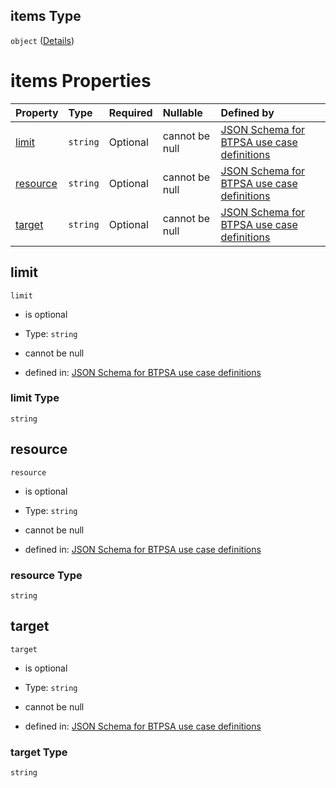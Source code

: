 ## items Type

`object` ([Details](btpsa-usecase-properties-services-items-allof-1-then-allof-31-then-allof-2-then-properties-parameters-properties-resourcequotas-items.md))

# items Properties

| Property              | Type     | Required | Nullable       | Defined by                                                                                                                                                                                                                                                                                                                                                          |
| :-------------------- | :------- | :------- | :------------- | :------------------------------------------------------------------------------------------------------------------------------------------------------------------------------------------------------------------------------------------------------------------------------------------------------------------------------------------------------------------ |
| [limit](#limit)       | `string` | Optional | cannot be null | [JSON Schema for BTPSA use case definitions](btpsa-usecase-properties-services-items-allof-1-then-allof-31-then-allof-2-then-properties-parameters-properties-resourcequotas-items-properties-limit.md "undefined#/properties/services/items/allOf/1/then/allOf/31/then/allOf/2/then/properties/parameters/properties/resourceQuotas/items/properties/limit")       |
| [resource](#resource) | `string` | Optional | cannot be null | [JSON Schema for BTPSA use case definitions](btpsa-usecase-properties-services-items-allof-1-then-allof-31-then-allof-2-then-properties-parameters-properties-resourcequotas-items-properties-resource.md "undefined#/properties/services/items/allOf/1/then/allOf/31/then/allOf/2/then/properties/parameters/properties/resourceQuotas/items/properties/resource") |
| [target](#target)     | `string` | Optional | cannot be null | [JSON Schema for BTPSA use case definitions](btpsa-usecase-properties-services-items-allof-1-then-allof-31-then-allof-2-then-properties-parameters-properties-resourcequotas-items-properties-target.md "undefined#/properties/services/items/allOf/1/then/allOf/31/then/allOf/2/then/properties/parameters/properties/resourceQuotas/items/properties/target")     |

## limit



`limit`

*   is optional

*   Type: `string`

*   cannot be null

*   defined in: [JSON Schema for BTPSA use case definitions](btpsa-usecase-properties-services-items-allof-1-then-allof-31-then-allof-2-then-properties-parameters-properties-resourcequotas-items-properties-limit.md "undefined#/properties/services/items/allOf/1/then/allOf/31/then/allOf/2/then/properties/parameters/properties/resourceQuotas/items/properties/limit")

### limit Type

`string`

## resource



`resource`

*   is optional

*   Type: `string`

*   cannot be null

*   defined in: [JSON Schema for BTPSA use case definitions](btpsa-usecase-properties-services-items-allof-1-then-allof-31-then-allof-2-then-properties-parameters-properties-resourcequotas-items-properties-resource.md "undefined#/properties/services/items/allOf/1/then/allOf/31/then/allOf/2/then/properties/parameters/properties/resourceQuotas/items/properties/resource")

### resource Type

`string`

## target



`target`

*   is optional

*   Type: `string`

*   cannot be null

*   defined in: [JSON Schema for BTPSA use case definitions](btpsa-usecase-properties-services-items-allof-1-then-allof-31-then-allof-2-then-properties-parameters-properties-resourcequotas-items-properties-target.md "undefined#/properties/services/items/allOf/1/then/allOf/31/then/allOf/2/then/properties/parameters/properties/resourceQuotas/items/properties/target")

### target Type

`string`

